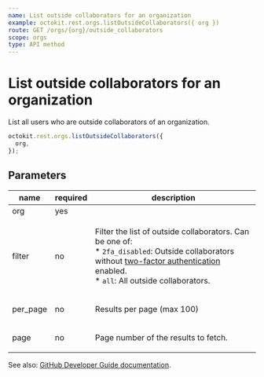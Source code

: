 ```yaml
---
name: List outside collaborators for an organization
example: octokit.rest.orgs.listOutsideCollaborators({ org })
route: GET /orgs/{org}/outside_collaborators
scope: orgs
type: API method
---
```


# List outside collaborators for an organization

List all users who are outside collaborators of an organization.

```js
octokit.rest.orgs.listOutsideCollaborators({
  org,
});
```

## Parameters

<table>
  <thead>
    <tr>
      <th>name</th>
      <th>required</th>
      <th>description</th>
    </tr>
  </thead>
  <tbody>
    <tr><td>org</td><td>yes</td><td>

</td></tr>
<tr><td>filter</td><td>no</td><td>

Filter the list of outside collaborators. Can be one of:  
\* `2fa_disabled`: Outside collaborators without [two-factor authentication](https://github.com/blog/1614-two-factor-authentication) enabled.  
\* `all`: All outside collaborators.

</td></tr>
<tr><td>per_page</td><td>no</td><td>

Results per page (max 100)

</td></tr>
<tr><td>page</td><td>no</td><td>

Page number of the results to fetch.

</td></tr>
  </tbody>
</table>

See also: [GitHub Developer Guide documentation](https://docs.github.com/rest/reference/orgs#list-outside-collaborators-for-an-organization).
